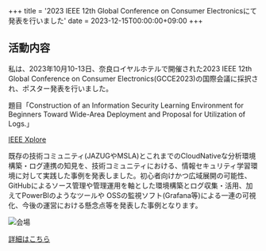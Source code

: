 +++
title = '2023 IEEE 12th Global Conference on Consumer Electronicsにて発表を行いました'
date = 2023-12-15T00:00:00+09:00
+++
## 活動内容

私は、2023年10月10-13日、奈良ロイヤルホテルで開催された2023 IEEE 12th Global Conference on Consumer Electronics(GCCE2023)の国際会議に採択され、ポスター発表を行いました。

題目「Construction of an Information Security Learning Environment for Beginners Toward Wide-Area Deployment and Proposal for Utilization of Logs.」

[IEEE Xplore](https://ieeexplore.ieee.org/document/10315350)

既存の技術コミュニティ(JAZUGやMSLA)とこれまでのCloudNativeな分析環境構築・ログ連携の知見を、技術コミュニティにおける、情報セキュリティ学習環境に対して実践した事例を発表しました。初心者向けかつ広域展開の可能性、GitHubによるソース管理や管理運用を軸とした環境構築とログ収集・活用、加えてPowerBIのようなツールや OSSの監視ソフト(Grafana等)による一連の可視化、今後の運営における懸念点等を発表した事例となります。

<img src="../202312-1.png" alt="会場">

[詳細はこちら](https://www.ieee-gcce.org/2023/)